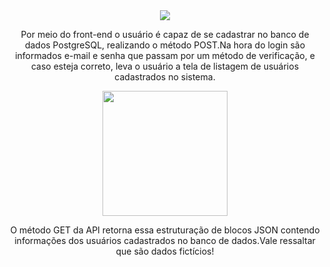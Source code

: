 <div align="center">
  <img src="https://github.com/GuilhermeVRF/Site-CadastroUsuarios/assets/98266333/b53040ef-cc04-4406-a583-05aa7a911f21">
  <p>Por meio do front-end o usuário é capaz de se cadastrar no banco de dados PostgreSQL, realizando o método POST.Na hora do login são informados e-mail e senha
  que passam por um método de verificação, e caso esteja correto, leva o usuário a tela de listagem de usuários cadastrados no sistema.</p>  

  <img src="https://github.com/GuilhermeVRF/Site-CadastroUsuarios/assets/98266333/ddc21904-0421-4346-9740-9e3bbc7be5ed" height="200px">
  <p>O método GET da API retorna essa estruturação de blocos JSON contendo informações dos usuários cadastrados no banco de dados.Vale ressaltar que são dados fictícios!</p>
</div>
